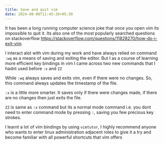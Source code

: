 ```yaml
---
title: Save and quit vim
date: 2024-08-06T11:45:26+05:30
---
```


It has been a long running computer science joke that once you open vim its impossible to quit it. Its also one of the most popularly searched questions on stackoverflow https://stackoverflow.com/questions/11828270/how-do-i-exit-vim.

I interact alot with vim during my work and have always relied on command `:wq` as a means of saving and exiting the editor. But I as a course of learning more efficient key bindings in vim I came across two new commands that I hadnt used before `:x` and `ZZ`

While `:wq` always saves and exits vim, even  if there were no changes. So, this command always updates the timestamp of the file.

`:x` is a little more smarter. It saves only if there were changes made, if there are no changes then just exits the file.

`ZZ` is same as `:x` command but its a normal mode command i.e. you dont need to enter command mode by pressing `:`, saving you few precious key strokes.

I learnt a lot of vim bindings by using `vimtutor`, I highly recommend anyone who wants to enter linux administration adjacent roles to give it a try and become familiar with all powerful shortcuts that vim offers